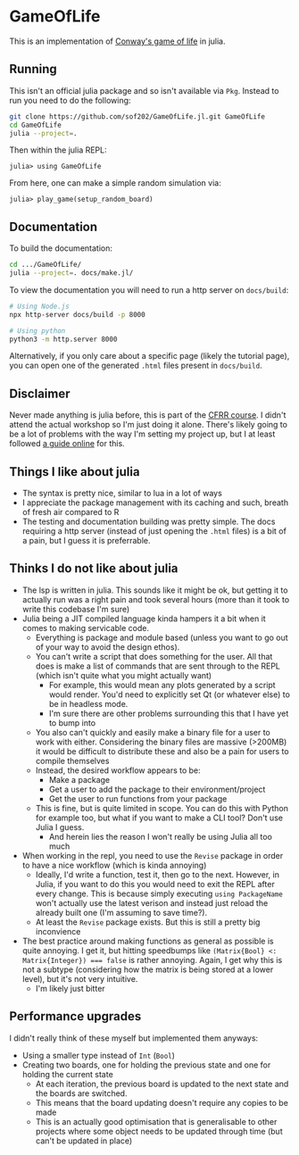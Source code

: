 # GameOfLife

This is an implementation of 
[Conway's game of life](https://en.wikipedia.org/wiki/Conway's_Game_of_Life) in
julia.

## Running

This isn't an official julia package and so isn't available via `Pkg`. Instead
to run you need to do the following:

```bash
git clone https://github.com/sof202/GameOfLife.jl.git GameOfLife
cd GameOfLife
julia --project=.
```

Then within the julia REPL:

```julia-repl
julia> using GameOfLife
```

From here, one can make a simple random simulation via:

```julia-repl
julia> play_game(setup_random_board)
```

## Documentation

To build the documentation:

```bash
cd .../GameOfLife/
julia --project=. docs/make.jl/
```

To view the documentation you will need to run a http server on `docs/build`:

```bash
# Using Node.js
npx http-server docs/build -p 8000

# Using python
python3 -m http.server 8000
```

Alternatively, if you only care about a specific page (likely the tutorial
page), you can open one of the generated `.html` files present in `docs/build`.

## Disclaimer

Never made anything is julia before, this is part of the 
[CFRR course](https://coding-for-reproducible-research.github.io/CfRR_Courses/course_homepages/julia.html).
I didn't attend the actual workshop so I'm just doing it alone. There's likely
going to be a lot of problems with the way I'm setting my project up, but I at
least followed 
[a guide online](https://www.matecdev.com/posts/julia-create-project.html)
for this.

## Things I like about julia

- The syntax is pretty nice, similar to lua in a lot of ways
- I appreciate the package management with its caching and such, breath of
fresh air compared to R
- The testing and documentation building was pretty simple. The docs requiring
a http server (instead of just opening the `.html` files) is a bit of a pain,
but I guess it is preferrable.

## Thinks I do not like about julia

- The lsp is written in julia. This sounds like it might be ok, but getting it
to actually run was a right pain and took several hours (more than it took to
write this codebase I'm sure)
- Julia being a JIT compiled language kinda hampers it a bit when it comes to
making servicable code.
    - Everything is package and module based (unless you want to go out of your
    way to avoid the design ethos).
    - You can't write a script that does something for the user. All that does
    is make a list of commands that are sent through to the REPL (which isn't 
    quite what you might actually want)
        - For example, this would mean any plots generated by a script would
        render. You'd need to explicitly set Qt (or whatever else) to be in
        headless mode.
        - I'm sure there are other problems surrounding this that I have yet
        to bump into
    - You also can't quickly and easily make a binary file for a user to work
    with either. Considering the binary files are massive (>200MB) it would be
    difficult to distribute these and also be a pain for users to compile
    themselves
    - Instead, the desired workflow appears to be:
        - Make a package
        - Get a user to add the package to their environment/project
        - Get the user to run functions from your package
    - This is fine, but is quite limited in scope. You can do this with Python
    for example too, but what if you want to make a CLI tool? Don't use Julia
    I guess.
        - And herein lies the reason I won't really be using Julia all too much
- When working in the repl, you need to use the `Revise` package in order to
have a nice workflow (which is kinda annoying)
    - Ideally, I'd write a function, test it, then go to the next. However,
    in Julia, if you want to do this you would need to exit the REPL after
    every change. This is because simply executing `using PackageName` won't
    actually use the latest verison and instead just reload the already
    built one (I'm assuming to save time?).
    - At least the `Revise` package exists. But this is still a pretty big
    inconvience
- The best practice around making functions as general as possible is quite
annoying. I get it, but hitting speedbumps like `(Matrix{Bool} <:
Matrix{Integer}) === false` is rather annoying. Again, I get why this is not
a subtype (considering how the matrix is being stored at a lower level), but
it's not very intuitive.
    - I'm likely just bitter


## Performance upgrades 

I didn't really think of these myself but implemented them anyways:

- Using a smaller type instead of `Int` (`Bool`)
- Creating two boards, one for holding the previous state and one for holding
the current state
    - At each iteration, the previous board is updated to the next state and
    the boards are switched.
    - This means that the board updating doesn't require any copies to be made
    - This is an actually good optimisation that is generalisable to other
    projects where some object needs to be updated through time (but can't be
    updated in place)

